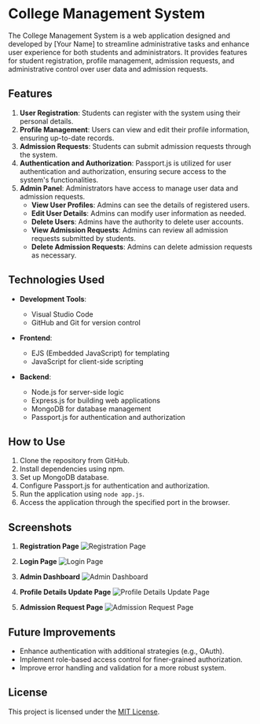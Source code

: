 # College Management System

The College Management System is a web application designed and developed by [Your Name] to streamline administrative tasks and enhance user experience for both students and administrators. It provides features for student registration, profile management, admission requests, and administrative control over user data and admission requests.

## Features

1. **User Registration**: Students can register with the system using their personal details.
2. **Profile Management**: Users can view and edit their profile information, ensuring up-to-date records.
3. **Admission Requests**: Students can submit admission requests through the system.
4. **Authentication and Authorization**: Passport.js is utilized for user authentication and authorization, ensuring secure access to the system's functionalities.
5. **Admin Panel**: Administrators have access to manage user data and admission requests.
   - **View User Profiles**: Admins can see the details of registered users.
   - **Edit User Details**: Admins can modify user information as needed.
   - **Delete Users**: Admins have the authority to delete user accounts.
   - **View Admission Requests**: Admins can review all admission requests submitted by students.
   - **Delete Admission Requests**: Admins can delete admission requests as necessary.

## Technologies Used

- **Development Tools**:
  - Visual Studio Code
  - GitHub and Git for version control

- **Frontend**:
  - EJS (Embedded JavaScript) for templating
  - JavaScript for client-side scripting

- **Backend**:
  - Node.js for server-side logic
  - Express.js for building web applications
  - MongoDB for database management
  - Passport.js for authentication and authorization

## How to Use

1. Clone the repository from GitHub.
2. Install dependencies using npm.
3. Set up MongoDB database.
4. Configure Passport.js for authentication and authorization.
5. Run the application using `node app.js`.
6. Access the application through the specified port in the browser.

## Screenshots

1. **Registration Page**
   ![Registration Page](./images/Register.png)

2. **Login Page**
   ![Login Page](./images/Login.png)

3. **Admin Dashboard**
   ![Admin Dashboard](./images/AdminDashBord%20(1).png)

4. **Profile Details Update Page**
   ![Profile Details Update Page](./images/Profile.png)

5. **Admission Request Page**
   ![Admission Request Page](./images/AdmissionRequest.png)

## Future Improvements

- Enhance authentication with additional strategies (e.g., OAuth).
- Implement role-based access control for finer-grained authorization.
- Improve error handling and validation for a more robust system.

## License

This project is licensed under the [MIT License](https://opensource.org/licenses/MIT).